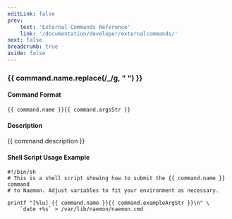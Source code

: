 ```yaml
---
editLink: false
prev:
    text: 'External Commands Reference'
    link: '/documentation/developer/externalcommands/'
next: false
breadcrumb: true
aside: false
---
```


<script setup>
const command = {"args":[{"name":"host_name","type":"host"},{"name":"start_time","type":"timestamp"},{"name":"end_time","type":"timestamp"},{"name":"fixed","type":"bool"},{"name":"trigger_id","type":"ulong"},{"name":"duration","type":"ulong"},{"name":"author","type":"str"},{"name":"comment","type":"str"}],"name":"SCHEDULE_HOST_DOWNTIME","description":"Schedules downtime for a specified host. If the 'fixed' argument is set to one (1), downtime will start and end at the times specified by the 'start' and 'end' arguments. Otherwise, downtime will begin between the 'start' and 'end' times and last for 'duration' seconds. The 'start' and 'end' arguments are specified in time_t format (seconds since the UNIX epoch). The specified host downtime can be triggered by another downtime entry if the 'trigger_id' is set to the ID of another scheduled downtime entry. Set the 'trigger_id' argument to zero (0) if the downtime for the specified host should not be triggered by another downtime entry.","classes":["host","downtime"],"argsStr":";host_name;start_time;end_time;fixed;trigger_id;duration;author;comment","exampleArgStr":";host1;1478648441;1478638441;1;0;3600;naemonadmin;This is an example comment."};
</script>

<h3>{{ command.name.replace(/_/g, " ") }}</h3>

#### Command Format

`{{ command.name }}{{ command.argsStr }}`

#### Description

{{ command.description }}

#### Shell Script Usage Example

```sh-vue
#!/bin/sh
# This is a shell script showing how to submit the {{ command.name }} command
# to Naemon. Adjust variables to fit your environment as necessary.

printf "[%lu] {{ command.name }}{{ command.exampleArgStr }}\n" \
    `date +%s` > /var/lib/naemon/naemon.cmd
```
